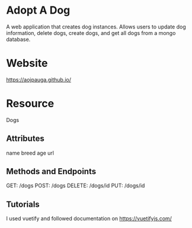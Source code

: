 # Adopt A Dog
A web application that creates dog instances.  Allows users to update dog information, delete dogs, create dogs, and get all dogs from a mongo database.

# Website
https://aojpauga.github.io/

# Resource
Dogs

## Attributes
name
breed
age
url

## Methods and Endpoints
GET:
/dogs
POST:
/dogs
DELETE:
/dogs/id
PUT:
/dogs/id

## Tutorials
I used vuetify and followed documentation on https://vuetifyjs.com/